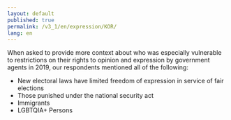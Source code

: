 ```yaml
---
layout: default
published: true
permalink: /v3_1/en/expression/KOR/
lang: en
---
```


When asked to provide more context about who was especially vulnerable to restrictions on their rights to opinion and expression by government agents in 2019, our respondents mentioned all of the following:
- New electoral laws have limited freedom of expression in service of fair elections  
- Those punished under the national security act 
- Immigrants  
- LGBTQIA+ Persons 

 